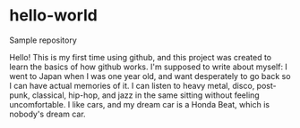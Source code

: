 # hello-world
Sample repository

Hello! This is my first time using github, and this project was created to learn the basics of how github works. I'm supposed to write about myself: I went to Japan when I was one year old, and want desperately to go back so I can have actual memories of it. I can listen to heavy metal, disco, post-punk, classical, hip-hop, and jazz in the same sitting without feeling uncomfortable. I like cars, and my dream car is a Honda Beat, which is nobody's dream car.
